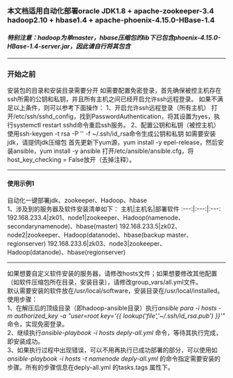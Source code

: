 ### 本文档适用自动化部署oracle JDK1.8 + apache-zookeeper-3.4 hadoop2.10 + hbase1.4 + apache-phoenix-4.15.0-HBase-1.4
#### *特别注意：hadoop为单master，hbase压缩包的lib下已包含phoenix-4.15.0-HBase-1.4-server.jar，因此请自行将其包含*  
---
### 开始之前  
安装包的目录和安装目录需要分开
如需要配置免密登录，首先确保被控主机存在ssh所需的公钥和私钥，并且所有主机之间已经开启允许ssh远程登录。
如果不满足以上条件，则可以参考下面操作：
1、开启允许ssh远程登录（所有主机）
打开/etc/ssh/sshd_config，找到PasswordAuthentication，将其设置为yes，执行systemctl restart sshd命令重启ssh服务。
2、配置公钥和私钥（被控主机）
使用ssh-keygen -t rsa -P '' -f ~/.ssh/id_rsa命令生成公钥和私钥
如需要安装jdk，请提供jdk压缩包
首先更新下yum源，yum install -y epel-release，然后安装ansible，yum install -y ansible
打开/etc/ansible/ansible.cfg，将host_key_checking = False放开（去掉注释）。

---
#### 使用示例1  
自动化一键部署jdk、zookeeper、Hadoop、hbase  
1、涉及到的服务器及软件安装清单如下：
主机|主机名|部署软件
:---:|:---:|:---:
192.168.233.4|zk01、node1|zookeeper、Hadoop(namenode、secondarynamenode)、hbase(master)
192.168.233.5|zk02、node2|zookeeper、Hadoop(datanode)、hbase(backup master、regionserver)
192.168.233.6|zk03、node3|zookeeper、Hadoop(datanode)、hbase(regionserver)  

---
如果想要自定义软件安装的服务器，请修改hosts文件；如果想要修改其他配置（如软件压缩包所在目录，安装目录），请修改group_vars/all.yml文件。  
默认需要安装的软件放在/usr/local/software，安装目录在/usr/local/installed。  
使用步骤：  
1、在解压后的顶级目录（即hadoop-ansible目录）执行*ansible para -i hosts -m authorized_key -a "user=root key='{{ lookup('file','~/.ssh/id_rsa.pub') }}'"* 命令，实现免密登录。  
2、继续执行*ansible-playbook -i hosts deply-all.yml* 命令，等待其执行完成，即安装成功。  
3、如果执行过程中出现错误，可以不用再执行已成功部署的部分，可以使用如*ansible-playbook -i hosts -t namenode deply-all.yml* 的命令指定需要安装的步骤。所有的步骤信息在deply-all.yml 的tasks.tags 属性下。  
